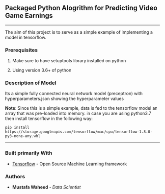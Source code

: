 ## Packaged Python Alogrithm for Predicting Video Game Earnings

----

The aim of this project is to serve as a simple example of implementing a model in tensorflow.

### Prerequisites

1. Make sure to have setuptools library installed on python

2. Using version 3.6+ of python


### Description of Model

Its a simple fully connected neural network model (preceptron) with hyperparameters.json showing the hyperparameter values


**Note**:
Since this is a simple example, data is fed to the tensorflow model an array that was pre-loaded into memory.
in case you are using python3.7 then install tensorflow in the following way:

```
pip install https://storage.googleapis.com/tensorflow/mac/cpu/tensorflow-1.8.0-py3-none-any.whl
```


----


### Built primarily With

* [Tensorflow](https://www.tensorflow.org/) - Open Source Machine Learning framework



### Authors

* **Mustafa Waheed** - *Data Scientist* 
